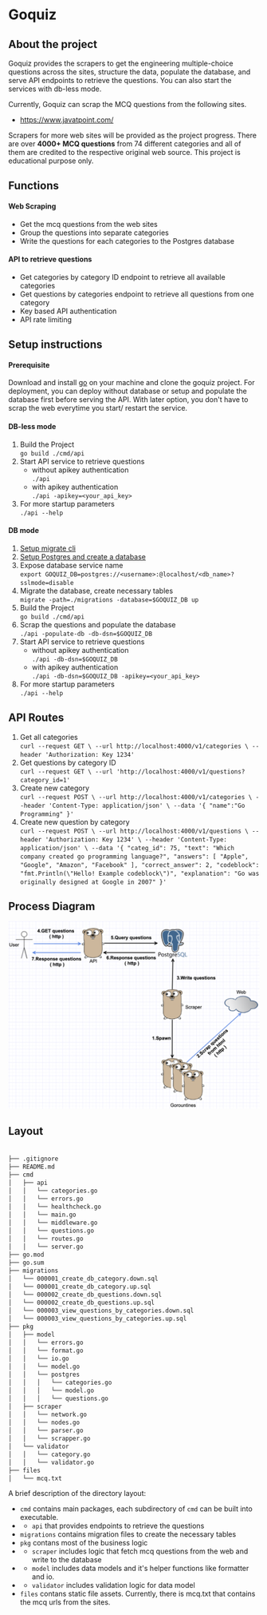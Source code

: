# Goquiz

## About the project

Goquiz provides the scrapers to get the engineering multiple-choice questions across the sites, structure the data, populate the database, and serve API endpoints to retrieve the questions. You can also start the services with db-less mode. 

Currently, Goquiz can scrap the MCQ questions from the following sites. 
- https://www.javatpoint.com/

Scrapers for more web sites will be provided as the project progress. There are over **4000+ MCQ questions** from 74 different categories and all of them are credited to the respective original web source. This project is educational purpose only.

## Functions

#### Web Scraping
* Get the mcq questions from the web sites
* Group the questions into separate categories
* Write the questions for each categories to the Postgres database

#### API to retrieve questions
* Get categories by category ID endpoint to retrieve all available categories
* Get questions by categories endpoint to retrieve all questions from one category
* Key based API authentication
* API rate limiting

## Setup instructions

#### Prerequisite
Download and install [go](https://go.dev/doc/install) on your machine and clone the goquiz project. For deployment, you can deploy without database or setup and populate the database first before serving the API. With later option, you don't have to scrap the web everytime you start/ restart the service.

#### DB-less mode
1. Build the Project<br>```go build ./cmd/api```
2. Start API service to retrieve questions 
    - without apikey authentication <br>```./api```
    - with apikey authentication <br>```./api -apikey=<your_api_key>```
3. For more startup parameters <br>```./api --help```
    
#### DB mode
1. [Setup migrate cli](https://github.com/golang-migrate/migrate)
2. [Setup Postgres and create a database](https://www.prisma.io/dataguide/postgresql/setting-up-a-local-postgresql-database)
3. Expose database service name <br> ```export GOQUIZ_DB=postgres://<username>:@localhost/<db_name>?sslmode=disable```
4. Migrate the database, create necessary tables<br>```migrate -path=./migrations -database=$GOQUIZ_DB up```
5. Build the Project<br>```go build ./cmd/api```
6. Scrap the questions and populate the database<br>```./api -populate-db -db-dsn=$GOQUIZ_DB```
7. Start API service to retrieve questions 
    - without apikey authentication <br>```./api -db-dsn=$GOQUIZ_DB```
    - with apikey authentication <br>```./api -db-dsn=$GOQUIZ_DB -apikey=<your_api_key>```
8. For more startup parameters <br>```./api --help```

## API Routes

1. Get all categories<br> ```curl --request GET \
  --url http://localhost:4000/v1/categories \
  --header 'Authorization: Key 1234'```
2. Get questions by category ID<br>```curl --request GET \
  --url 'http://localhost:4000/v1/questions?category_id=1'```
3. Create new category<br>```curl --request POST \
  --url http://localhost:4000/v1/categories \
  --header 'Content-Type: application/json' \
  --data '{
	"name":"Go Programming"
}'```
4. Create new question by category<br>```curl --request POST \
  --url http://localhost:4000/v1/questions \
  --header 'Authorization: Key 1234' \
  --header 'Content-Type: application/json' \
  --data '{
	"categ_id": 75,
	"text": "Which company created go programming language?",
	"answers": [
		"Apple",
		"Google",
		"Amazon",
		"Facebook"
	],
	"correct_answer": 2,
	"codeblock": "fmt.Println(\"Hello! Example codeblock\")",
	"explanation": "Go was originally designed at Google in 2007"
}'```

## Process Diagram
![alt text](https://github.com/MinHtet-O/goquiz/blob/main/goquiz_communication.png)

## Layout

```tree

├── .gitignore
├── README.md
├── cmd
│   ├── api
│   │   └── categories.go
│   │   └── errors.go
│   │   └── healthcheck.go
│   │   └── main.go
│   │   └── middleware.go
│   │   └── questions.go
│   │   └── routes.go
│   │   └── server.go
├── go.mod
├── go.sum
├── migrations
│   └── 000001_create_db_category.down.sql
│   └── 000001_create_db_category.up.sql
│   └── 000002_create_db_questions.down.sql
│   └── 000002_create_db_questions.up.sql
│   └── 000003_view_questions_by_categories.down.sql
│   └── 000003_view_questions_by_categories.up.sql
├── pkg
│   ├── model
│   │   └── errors.go
│   │   └── format.go
│   │   └── io.go
│   │   └── model.go
│   │   └── postgres
│   │   │   └── categories.go
│   │   │   └── model.go
│   │   │   └── questions.go
│   ├── scraper
│   │   └── network.go
│   │   └── nodes.go
│   │   └── parser.go
│   │   └── scrapper.go
│   └── validator
│   │   └── category.go
│   │   └── validator.go
├── files
│   └── mcq.txt
```
A brief description of the directory layout:
* `cmd` contains main packages, each subdirectory of `cmd` can be built into executable.
* * `api` that provides endpoints to retrieve the questions
* `migrations` contains migration files to create the necessary tables
* `pkg` contans most of the business logic
* * `scraper` includes logic that fetch mcq questions from the web and write to the database
* * `model` includes data models and it's helper functions like formatter and io.
* * `validator` includes validation logic for data model
* `files` contans static file assets. Currently, there is mcq.txt that contains the mcq urls from the sites.
